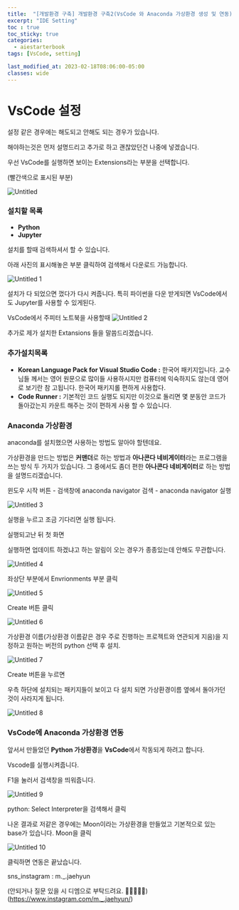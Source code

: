 ```yaml
---
title:  "[개발환경 구축] 개발환경 구축2(VsCode 와 Anaconda 가상환경 생성 및 연동)"
excerpt: "IDE Setting"
toc : true
toc_sticky: true
categories:
  - aiestarterbook
tags: [VsCode, setting]

last_modified_at: 2023-02-18T08:06:00-05:00
classes: wide
---
```



# VsCode 설정

설정 같은 경우에는 해도되고 안해도 되는 경우가 있습니다.

해야하는것은 먼저 설명드리고 추가로 하고 괜찮았던건 나중에 넣겠습니다.

우선 VsCode를 실행하면 보이는 Extensions라는 부분을 선택합니다.

(빨간색으로 표시된 부분)

![Untitled]({{site.baseurl}}/assets/images/posts/aiestarterbook/setting2/Untitled.png)

### 설치할 목록

- **Python**
- **Jupyter**

설치를 할때 검색하셔서 할 수 있습니다.

아래 사진의 표시해놓은 부분 클릭하여 검색해서 다운로드 가능합니다.

![Untitled 1]({{site.baseurl}}/assets/images/posts/aiestarterbook/setting2/Untitled1.png)


설치가 다 되었으면 껐다가 다시 켜줍니다.
특히 파이썬을 다운 받게되면 VsCode에서도 Jupyter를 사용할 수 있게된다.

VsCode에서 주피터 노트북을 사용할때
![Untitled 2]({{site.baseurl}}/assets/images/posts/aiestarterbook/setting2/Untitled2.png)


추가로 제가 설치한 Extansions 들을 말씀드리겠습니다.

### 추가설치목록

- ****Korean Language Pack for Visual Studio Code :**** 한국어 패키지입니다. 교수님들 께서는 영어 원문으로 많이들 사용하시지만 컴퓨터에 익숙하지도 않는데 영어로 보기란 참 고됩니다. 한국어 패키지롤 편하게 사용합다.
- ****Code Runner :**** 기본적인 코드 실행도 되지만 이것으로 돌리면 몇 분동안 코드가 돌아갔는지 카운트 해주는 것이 편하게 사용 할 수 있습니다.

### Anaconda 가상환경

anaconda를 설치했으면 사용하는 방법도 알아야 할텐데요.

가상환경을 만드는 방법은 **커맨더**로 하는 방법과 **아나콘다 네비게이터**라는 프로그램을 쓰는 방식 두 가지가 있습니다. 그 중에서도 좀더 편한 **아나콘다 네비게이터**로 하는 방법을 설명드리겠습니다.

윈도우 시작 버튼 - 검색창에 anaconda navigator 검색 - anaconda navigator 실행

![Untitled 3]({{site.baseurl}}/assets/images/posts/aiestarterbook/setting2/Untitled3.png)

실행을 누르고 조금 기다리면 실행 됩니다.

실행되고난 뒤 첫 화면 

실행하면 업데이트 하겠냐고 하는 알림이 오는 경우가 종종있는데 안해도 무관합니다.

![Untitled 4]({{site.baseurl}}/assets/images/posts/aiestarterbook/setting2/Untitled4.png)


좌상단 부분에서 Envrionments 부분 클릭

![Untitled 5]({{site.baseurl}}/assets/images/posts/aiestarterbook/setting2/Untitled5.png)

Create 버튼 클릭

![Untitled 6]({{site.baseurl}}/assets/images/posts/aiestarterbook/setting2/Untitled6.png)


가상환경 이름(가상환경 이름같은 경우 주로 진행하는 프로젝트와 연관되게 지음)을 지정하고 원하는 버전의 python 선택 후 설치.

![Untitled 7]({{site.baseurl}}/assets/images/posts/aiestarterbook/setting2/Untitled7.png)


Create 버튼을 누르면

우측 하단에 설치되는 패키지들이 보이고 다 설치 되면 가상환경이름 옆에서 돌아가던 것이 사라지게 됩니다.

![Untitled 8]({{site.baseurl}}/assets/images/posts/aiestarterbook/setting2/Untitled8.png)

### VsCode에 Anaconda 가상환경 연동

앞서서 만들었던 **Python 가상환경**을 **VsCode**에서 작동되게 하려고 합니다.

Vscode를 실행시켜줍니다.

F1을 눌러서 검색창을 띄워줍니다.

![Untitled 9]({{site.baseurl}}/assets/images/posts/aiestarterbook/setting2/Untitled9.png)

python: Select Interpreter을 검색해서 클릭

나온 결과로 저같은 경우에는 Moon이라는 가상환경을 만들었고 기본적으로 있는 base가 있습니다. Moon을 클릭

![Untitled 10]({{site.baseurl}}/assets/images/posts/aiestarterbook/setting2/Untitled10.png)

클릭하면 연동은 끝났습니다.

sns_instagram : m._.jaehyun 

(안되거나 질문 있을 시 디엠으로 부탁드려요. 🙏🙏🙏🙏🙏)
(https://www.instagram.com/m._.jaehyun/)